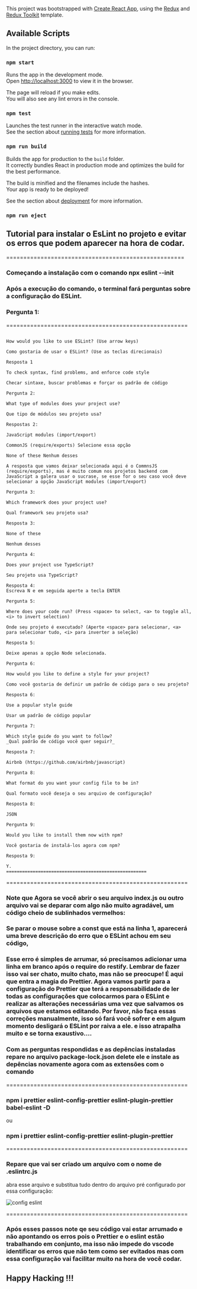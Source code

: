 This project was bootstrapped with [Create React App](https://github.com/facebook/create-react-app), using the [Redux](https://redux.js.org/) and [Redux Toolkit](https://redux-toolkit.js.org/) template.

## Available Scripts

In the project directory, you can run:

### `npm start`

Runs the app in the development mode.<br />
Open [http://localhost:3000](http://localhost:3000) to view it in the browser.

The page will reload if you make edits.<br />
You will also see any lint errors in the console.

### `npm test`

Launches the test runner in the interactive watch mode.<br />
See the section about [running tests](https://facebook.github.io/create-react-app/docs/running-tests) for more information.

### `npm run build`

Builds the app for production to the `build` folder.<br />
It correctly bundles React in production mode and optimizes the build for the best performance.

The build is minified and the filenames include the hashes.<br />
Your app is ready to be deployed!

See the section about [deployment](https://facebook.github.io/create-react-app/docs/deployment) for more information.

### `npm run eject`

## Tutorial para instalar o EsLint no projeto e evitar os erros que podem aparecer na hora de codar.
====================================================
### Começando a instalação com o comando npx eslint --init

### Após a execução do comando, o terminal fará perguntas sobre a configuração do ESLint.

### Pergunta 1:
=====================================================
```

How would you like to use ESLint? (Use arrow keys)

Como gostaria de usar o ESLint? (Use as teclas direcionais)

Resposta 1

To check syntax, find problems, and enforce code style

Checar sintaxe, buscar problemas e forçar os padrão de código

Pergunta 2:

What type of modules does your project use?

Que tipo de módulos seu projeto usa?

Respostas 2:

JavaScript modules (import/export)

CommonJS (require/exports) Selecione essa opção

None of these Nenhum desses

A resposta que vamos deixar selecionada aqui é o CommnsJS (require/exports), mas é muito comum nos projetos backend com JavaScript a galera usar o sucrase, se esse for o seu caso você deve selecionar a opção JavaScript modules (import/export)

Pergunta 3:

Which framework does your project use?

Qual framework seu projeto usa?

Resposta 3:

None of these

Nenhum desses

Pergunta 4:

Does your project use TypeScript?

Seu projeto usa TypeScript?

Resposta 4:
Escreva N e em seguida aperte a tecla ENTER

Pergunta 5:

Where does your code run? (Press <space> to select, <a> to toggle all, <i> to invert selection)

Onde seu projeto é executado? (Aperte <space> para selecionar, <a> para selecionar tudo, <i> para inverter a seleção)

Resposta 5:

Deixe apenas a opção Node selecionada.

Pergunta 6:

How would you like to define a style for your project?

Como você gostaria de definir um padrão de código para o seu projeto?

Resposta 6:

Use a popular style guide

Usar um padrão de código popular

Pergunta 7:

Which style guide do you want to follow?
_Qual padrão de código você quer seguir?_

Resposta 7:

Airbnb (https://github.com/airbnb/javascript)

Pergunta 8:

What format do you want your config file to be in?

Qual formato você deseja o seu arquivo de configuração?

Resposta 8:

JSON

Pergunta 9:

Would you like to install them now with npm?

Você gostaria de instalá-los agora com npm?

Resposta 9:

Y.
=====================================================
```
=====================================================
### Note que Agora se você abrir o seu arquivo index.js ou outro arquivo vai se deparar com algo não muito agradável, um código cheio de sublinhados vermelhos:

### Se parar o mouse sobre a const que está na linha 1, aparecerá uma breve descrição do erro que o ESLint achou em seu código,

### Esse erro é simples de arrumar, só precisamos adicionar uma linha em branco após o require do restify. Lembrar de fazer isso vai ser chato, muito chato, mas não se preocupe! É aqui que entra a magia do Prettier. Agora vamos partir para a configuração do Prettier que terá a responsabilidade de ler todas as configurações que colocarmos para o ESLint e realizar as alterações necessárias uma vez que salvamos os arquivos que estamos editando. Por favor, não faça essas correções manualmente, isso só fará você sofrer e em algum momento desligará o ESLint por raiva a ele. e isso atrapalha muito e se torna exaustivo....

### Com as perguntas respondidas e as depências instaladas repare no arquivo package-lock.json delete ele e instale as depências novamente agora com as extensões com o comando
=====================================================
 ### npm i prettier eslint-config-prettier eslint-plugin-prettier babel-eslint -D

ou

### npm i prettier eslint-config-prettier eslint-plugin-prettier
=====================================================
### Repare que vai ser criado um arquivo com o nome de .eslintrc.js
abra esse arquivo e substitua tudo dentro do arquivo pré configurado por essa configuração:

![config eslint](https://user-images.githubusercontent.com/78483210/129104945-95082de3-5d46-45aa-92f9-db39cdb92460.png)

=====================================================
### Após esses passos note qe seu código vai estar arrumado e não apontando os erros pois o Prettier e o eslint estão trabalhando em conjunto, ma isso não impede do vscode identificar os erros que não tem como ser evitados mas com essa configuração vai facilitar muito na hora de você codar.

## Happy Hacking !!!

